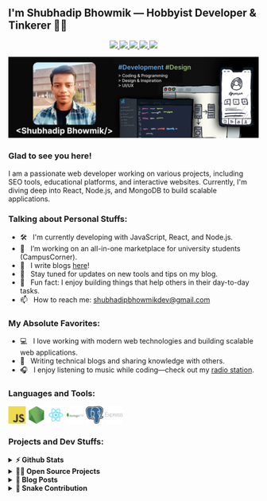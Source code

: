## I'm Shubhadip Bhowmik — Hobbyist Developer & Tinkerer 👨‍💻

<div align="center">
  <a href="https://shubhadipbhowmik.vercel.app/?ref=github-profile-readme-badge">
    <img src="https://img.shields.io/badge/-shubhadipbhowmik-3b5998?style=flat&logo=google-chrome&logoColor=white" />
  </a>
  <a href="https://linkedin.com/in/subhadipbhowmik">
    <img src="https://img.shields.io/badge/-@subhadipbhowmik-0e76a8?style=flat&logo=Linkedin&logoColor=white" />
  </a>
  <a href="https://twitter.com/myselfshubhadip">
    <img src="https://img.shields.io/twitter/follow/myselfshubhadip" />
  </a>
  <a href="https://github.com/subhadipbhowmik">
    <img src="https://img.shields.io/github/followers/subhadipbhowmik?label=Follow&style=social" />
  </a>
  <img src="https://visitor-badge.laobi.icu/badge?page_id=subhadipbhowmik.visitor-badge&color=0088cc" />
</div>

![snake](./assets/shubhadip-bhowmik-banner.jpg)

### Glad to see you here!

I am a passionate web developer working on various projects, including SEO tools, educational platforms, and interactive websites. Currently, I'm diving deep into React, Node.js, and MongoDB to build scalable applications.

### Talking about Personal Stuffs:

- 🛠 &nbsp; I'm currently developing with JavaScript, React, and Node.js.
- 🚀 &nbsp; I’m working on an all-in-one marketplace for university students (CampusCorner).
- 💬 &nbsp; I write blogs [here](https://shubhadipbhowmik.vercel.app/blog/?ref=github-profile-readme)!
- 📰 &nbsp; Stay tuned for updates on new tools and tips on my blog.
- 👾 &nbsp; Fun fact: I enjoy building things that help others in their day-to-day tasks.
- 📫 &nbsp; How to reach me: shubhadipbhowmikdev@gmail.com

### My Absolute Favorites:

- 💻 &nbsp; I love working with modern web technologies and building scalable web applications.
- 📰 &nbsp; Writing technical blogs and sharing knowledge with others.
- 🎧 &nbsp; I enjoy listening to music while coding—check out my [radio station](https://freecodecampradio.com).

### Languages and Tools:

<code><img height="35" src="https://raw.githubusercontent.com/github/explore/80688e429a7d4ef2fca1e82350fe8e3517d3494d/topics/javascript/javascript.png" alt="javascript"></code>
<code><img height="35" src="https://raw.githubusercontent.com/github/explore/80688e429a7d4ef2fca1e82350fe8e3517d3494d/topics/nodejs/nodejs.png" alt="nodejs"></code>
<code><img height="35" src="https://raw.githubusercontent.com/github/explore/80688e429a7d4ef2fca1e82350fe8e3517d3494d/topics/react/react.png" alt="react"></code>
<code><img height="35" src="https://raw.githubusercontent.com/github/explore/80688e429a7d4ef2fca1e82350fe8e3517d3494d/topics/mongodb/mongodb.png" alt="mongodb"></code>
<code><img height="35" src="https://raw.githubusercontent.com/github/explore/80688e429a7d4ef2fca1e82350fe8e3517d3494d/topics/postgresql/postgresql.png" alt="postgresql"></code>
<code><img height="35" src="https://raw.githubusercontent.com/github/explore/80688e429a7d4ef2fca1e82350fe8e3517d3494d/topics/express/express.png" alt="express"></code>

### Projects and Dev Stuffs:

<details>	
  <summary><b>⚡ Github Stats</b></summary>

  <img height="170em" src="https://grs-akash.vercel.app/api?username=subhadipbhowmik&show_icons=false&hide_border=true&count_private=true&show_icons=true&theme=radical&rank_icon=percentile" />
  <img height="170em" src="https://grs-akash.vercel.app/api/top-langs/?username=subhadipbhowmik&hide=html,Jupyter%20Notebook&show_icons=true&hide_border=true&layout=compact&langs_count=8&theme=radical" />
</details>

<details>
  <summary><b>🧑‍🚀 Open Source Projects</b></summary>

  <br />

| 💻 Projects                                                                             | 🌟 Stars                                                                                                                           | 🍴 Forks                                                                                                                           | 🐛 Issues                                                                                                          | 🔔 Pull Requests                                                                                                             | 👨‍💻 Language                                                                                                                 |
| --------------------------------------------------------------------------------------- | ---------------------------------------------------------------------------------------------------------------------------------- | ---------------------------------------------------------------------------------------------------------------------------------- | ------------------------------------------------------------------------------------------------------------------ | ---------------------------------------------------------------------------------------------------------------------------- | --------------------------------------------------------------------------------------------------------------------------- |
| [🔧 OptiSEO](https://github.com/subhadipbhowmik/optiseo)                                | ![Stars](https://img.shields.io/github/stars/subhadipbhowmik/optiseo?style=flat-square&labelColor=343b41)                          | ![Forks](https://img.shields.io/github/forks/subhadipbhowmik/optiseo?style=flat-square&labelColor=343b41)                          | ![Issues](https://img.shields.io/github/issues/subhadipbhowmik/optiseo?style=flat-square)                          | ![Pull Requests](https://img.shields.io/github/issues-pr/subhadipbhowmik/optiseo?style=flat-square)                          | ![Language](https://img.shields.io/github/languages/top/subhadipbhowmik/optiseo?style=flat-square)                          |
| [📍 Campus Corner](https://github.com/subhadipbhowmik/campus-corner)                    | ![Stars](https://img.shields.io/github/stars/subhadipbhowmik/campus-corner?style=flat-square&labelColor=343b41)                    | ![Forks](https://img.shields.io/github/forks/subhadipbhowmik/campus-corner?style=flat-square&labelColor=343b41)                    | ![Issues](https://img.shields.io/github/issues/subhadipbhowmik/campus-corner?style=flat-square)                    | ![Pull Requests](https://img.shields.io/github/issues-pr/subhadipbhowmik/campus-corner?style=flat-square)                    | ![Language](https://img.shields.io/github/languages/top/subhadipbhowmik/campus-corner?style=flat-square)                    |
| [🧬 BioBranch](https://github.com/subhadipbhowmik/bio-branch)                           | ![Stars](https://img.shields.io/github/stars/subhadipbhowmik/bio-branch?style=flat-square&labelColor=343b41)                       | ![Forks](https://img.shields.io/github/forks/subhadipbhowmik/bio-branch?style=flat-square&labelColor=343b41)                       | ![Issues](https://img.shields.io/github/issues/subhadipbhowmik/bio-branch?style=flat-square)                       | ![Pull Requests](https://img.shields.io/github/issues-pr/subhadipbhowmik/bio-branch?style=flat-square)                       | ![Language](https://img.shields.io/github/languages/top/subhadipbhowmik/bio-branch?style=flat-square)                       |
| [💻 30 Days of C++](https://github.com/subhadipbhowmik/30-Days-Of-CPP)                  | ![Stars](https://img.shields.io/github/stars/subhadipbhowmik/30-Days-Of-CPP?style=flat-square&labelColor=343b41)                   | ![Forks](https://img.shields.io/github/forks/subhadipbhowmik/30-Days-Of-CPP?style=flat-square&labelColor=343b41)                   | ![Issues](https://img.shields.io/github/issues/subhadipbhowmik/30-Days-Of-CPP?style=flat-square)                   | ![Pull Requests](https://img.shields.io/github/issues-pr/subhadipbhowmik/30-Days-Of-CPP?style=flat-square)                   | ![Language](https://img.shields.io/github/languages/top/subhadipbhowmik/30-Days-Of-CPP?style=flat-square)                   |
| [📑 Contento](https://github.com/subhadipbhowmik/contento)                              | ![Stars](https://img.shields.io/github/stars/subhadipbhowmik/contento?style=flat-square&labelColor=343b41)                         | ![Forks](https://img.shields.io/github/forks/subhadipbhowmik/contento?style=flat-square&labelColor=343b41)                         | ![Issues](https://img.shields.io/github/issues/subhadipbhowmik/contento?style=flat-square)                         | ![Pull Requests](https://img.shields.io/github/issues-pr/subhadipbhowmik/contento?style=flat-square)                         | ![Language](https://img.shields.io/github/languages/top/subhadipbhowmik/contento?style=flat-square)                         |
| [🎓 CU Calculator](https://github.com/subhadipbhowmik/chandigarh-university-calculator) | ![Stars](https://img.shields.io/github/stars/subhadipbhowmik/chandigarh-university-calculator?style=flat-square&labelColor=343b41) | ![Forks](https://img.shields.io/github/forks/subhadipbhowmik/chandigarh-university-calculator?style=flat-square&labelColor=343b41) | ![Issues](https://img.shields.io/github/issues/subhadipbhowmik/chandigarh-university-calculator?style=flat-square) | ![Pull Requests](https://img.shields.io/github/issues-pr/subhadipbhowmik/chandigarh-university-calculator?style=flat-square) | ![Language](https://img.shields.io/github/languages/top/subhadipbhowmik/chandigarh-university-calculator?style=flat-square) |

</details>

<details>
  <summary><b>📝 Blog Posts</b></summary>

  <!-- BLOG-POST-LIST:START -->
- [Top Best Online Radio Stations for Programmers](https://shubhadipbhowmik.vercel.app/blog/top-best-online-radio-station-for-programmers/)
 - [5 Strategies to Learn Better and Faster as a Software Engineer](https://shubhadipbhowmik.vercel.app/blog/5-strategies-to-learn-better-and-faster-as-a-software-engineer/)
 - [How to Integrate Cal.com in Next.js: A Complete Guide](https://shubhadipbhowmik.vercel.app/blog/how-to-integrate-cal-com-in-nextjs-complete-guide/)
 - [20 Tricky Truthy and Falsy Values in JavaScript with Solutions](https://shubhadipbhowmik.vercel.app/blog/20-tricky-javascript-truthy-and-falsy-values-with-solutions-for-beginners-and-advanced-developers/)
 - [21 Lessons I Learned at 21: Reflections on Growth and Self-Discovery](https://shubhadipbhowmik.vercel.app/blog/21-lessons-at-21-self-discovery-shubhadip-bhowmik/)
 - [PhonePe Payment Gateway Integration using React, Node, Express](https://shubhadipbhowmik.vercel.app/blog/phonepe-payment-gateway-integration-using-node-js-and-express-js/)
 - [My Experience at the Dussehra Mela in Chandigarh](https://shubhadipbhowmik.vercel.app/blog/my-dusshera-experience-in-chandigarh/)
 - [A Thoughtful and Heartfelt Letter to God Filled with Gratitude](https://shubhadipbhowmik.vercel.app/blog/letter-to-god/)

- [Top Best Online Radio Stations for Programmers](https://shubhadipbhowmik.vercel.app/blog/top-best-online-radio-station-for-programmers/)
 - [5 Strategies to Learn Better and Faster as a Software Engineer](https://shubhadipbhowmik.vercel.app/blog/5-strategies-to-learn-better-and-faster-as-a-software-engineer/)
 - [How to Integrate Cal.com in Next.js: A Complete Guide](https://shubhadipbhowmik.vercel.app/blog/how-to-integrate-cal-com-in-nextjs-complete-guide/)
 - [20 Tricky Truthy and Falsy Values in JavaScript with Solutions](https://shubhadipbhowmik.vercel.app/blog/20-tricky-javascript-truthy-and-falsy-values-with-solutions-for-beginners-and-advanced-developers/)
 - [21 Lessons I Learned at 21: Reflections on Growth and Self-Discovery](https://shubhadipbhowmik.vercel.app/blog/21-lessons-at-21-self-discovery-shubhadip-bhowmik/)
 - [PhonePe Payment Gateway Integration using React, Node, Express](https://shubhadipbhowmik.vercel.app/blog/phonepe-payment-gateway-integration-using-node-js-and-express-js/)
 - [My Experience at the Dussehra Mela in Chandigarh](https://shubhadipbhowmik.vercel.app/blog/my-dusshera-experience-in-chandigarh/)
 - [A Thoughtful and Heartfelt Letter to God Filled with Gratitude](https://shubhadipbhowmik.vercel.app/blog/letter-to-god/)

- [Top Best Online Radio Stations for Programmers](https://shubhadipbhowmik.vercel.app/blog/top-best-online-radio-station-for-programmers/)
 - [5 Strategies to Learn Better and Faster as a Software Engineer](https://shubhadipbhowmik.vercel.app/blog/5-strategies-to-learn-better-and-faster-as-a-software-engineer/)
 - [How to Integrate Cal.com in Next.js: A Complete Guide](https://shubhadipbhowmik.vercel.app/blog/how-to-integrate-cal-com-in-nextjs-complete-guide/)
 - [20 Tricky Truthy and Falsy Values in JavaScript with Solutions](https://shubhadipbhowmik.vercel.app/blog/20-tricky-javascript-truthy-and-falsy-values-with-solutions-for-beginners-and-advanced-developers/)
 - [21 Lessons I Learned at 21: Reflections on Growth and Self-Discovery](https://shubhadipbhowmik.vercel.app/blog/21-lessons-at-21-self-discovery-shubhadip-bhowmik/)
 - [PhonePe Payment Gateway Integration using React, Node, Express](https://shubhadipbhowmik.vercel.app/blog/phonepe-payment-gateway-integration-using-node-js-and-express-js/)
 - [My Experience at the Dussehra Mela in Chandigarh](https://shubhadipbhowmik.vercel.app/blog/my-dusshera-experience-in-chandigarh/)
 - [A Thoughtful and Heartfelt Letter to God Filled with Gratitude](https://shubhadipbhowmik.vercel.app/blog/letter-to-god/)

- [Top Best Online Radio Stations for Programmers](https://shubhadipbhowmik.vercel.app/blog/top-best-online-radio-station-for-programmers/)
 - [5 Strategies to Learn Better and Faster as a Software Engineer](https://shubhadipbhowmik.vercel.app/blog/5-strategies-to-learn-better-and-faster-as-a-software-engineer/)
 - [How to Integrate Cal.com in Next.js: A Complete Guide](https://shubhadipbhowmik.vercel.app/blog/how-to-integrate-cal-com-in-nextjs-complete-guide/)
 - [20 Tricky Truthy and Falsy Values in JavaScript with Solutions](https://shubhadipbhowmik.vercel.app/blog/20-tricky-javascript-truthy-and-falsy-values-with-solutions-for-beginners-and-advanced-developers/)
 - [21 Lessons I Learned at 21: Reflections on Growth and Self-Discovery](https://shubhadipbhowmik.vercel.app/blog/21-lessons-at-21-self-discovery-shubhadip-bhowmik/)
 - [PhonePe Payment Gateway Integration using React, Node, Express](https://shubhadipbhowmik.vercel.app/blog/phonepe-payment-gateway-integration-using-node-js-and-express-js/)
 - [My Experience at the Dussehra Mela in Chandigarh](https://shubhadipbhowmik.vercel.app/blog/my-dusshera-experience-in-chandigarh/)
 - [A Thoughtful and Heartfelt Letter to God Filled with Gratitude](https://shubhadipbhowmik.vercel.app/blog/letter-to-god/)

- [Top Best Online Radio Stations for Programmers](https://shubhadipbhowmik.vercel.app/blog/top-best-online-radio-station-for-programmers/)
 - [5 Strategies to Learn Better and Faster as a Software Engineer](https://shubhadipbhowmik.vercel.app/blog/5-strategies-to-learn-better-and-faster-as-a-software-engineer/)
 - [How to Integrate Cal.com in Next.js: A Complete Guide](https://shubhadipbhowmik.vercel.app/blog/how-to-integrate-cal-com-in-nextjs-complete-guide/)
 - [20 Tricky Truthy and Falsy Values in JavaScript with Solutions](https://shubhadipbhowmik.vercel.app/blog/20-tricky-javascript-truthy-and-falsy-values-with-solutions-for-beginners-and-advanced-developers/)
 - [21 Lessons I Learned at 21: Reflections on Growth and Self-Discovery](https://shubhadipbhowmik.vercel.app/blog/21-lessons-at-21-self-discovery-shubhadip-bhowmik/)
 - [PhonePe Payment Gateway Integration using React, Node, Express](https://shubhadipbhowmik.vercel.app/blog/phonepe-payment-gateway-integration-using-node-js-and-express-js/)
 - [My Experience at the Dussehra Mela in Chandigarh](https://shubhadipbhowmik.vercel.app/blog/my-dusshera-experience-in-chandigarh/)
 - [A Thoughtful and Heartfelt Letter to God Filled with Gratitude](https://shubhadipbhowmik.vercel.app/blog/letter-to-god/)

- [Top Best Online Radio Stations for Programmers](https://shubhadipbhowmik.vercel.app/blog/top-best-online-radio-station-for-programmers/)
 - [5 Strategies to Learn Better and Faster as a Software Engineer](https://shubhadipbhowmik.vercel.app/blog/5-strategies-to-learn-better-and-faster-as-a-software-engineer/)
 - [How to Integrate Cal.com in Next.js: A Complete Guide](https://shubhadipbhowmik.vercel.app/blog/how-to-integrate-cal-com-in-nextjs-complete-guide/)
 - [20 Tricky Truthy and Falsy Values in JavaScript with Solutions](https://shubhadipbhowmik.vercel.app/blog/20-tricky-javascript-truthy-and-falsy-values-with-solutions-for-beginners-and-advanced-developers/)
 - [21 Lessons I Learned at 21: Reflections on Growth and Self-Discovery](https://shubhadipbhowmik.vercel.app/blog/21-lessons-at-21-self-discovery-shubhadip-bhowmik/)
 - [PhonePe Payment Gateway Integration using React, Node, Express](https://shubhadipbhowmik.vercel.app/blog/phonepe-payment-gateway-integration-using-node-js-and-express-js/)
 - [My Experience at the Dussehra Mela in Chandigarh](https://shubhadipbhowmik.vercel.app/blog/my-dusshera-experience-in-chandigarh/)
 - [A Thoughtful and Heartfelt Letter to God Filled with Gratitude](https://shubhadipbhowmik.vercel.app/blog/letter-to-god/)

- [Top Best Online Radio Stations for Programmers](https://shubhadipbhowmik.vercel.app/blog/top-best-online-radio-station-for-programmers/)
 - [5 Strategies to Learn Better and Faster as a Software Engineer](https://shubhadipbhowmik.vercel.app/blog/5-strategies-to-learn-better-and-faster-as-a-software-engineer/)
 - [How to Integrate Cal.com in Next.js: A Complete Guide](https://shubhadipbhowmik.vercel.app/blog/how-to-integrate-cal-com-in-nextjs-complete-guide/)
 - [20 Tricky Truthy and Falsy Values in JavaScript with Solutions](https://shubhadipbhowmik.vercel.app/blog/20-tricky-javascript-truthy-and-falsy-values-with-solutions-for-beginners-and-advanced-developers/)
 - [21 Lessons I Learned at 21: Reflections on Growth and Self-Discovery](https://shubhadipbhowmik.vercel.app/blog/21-lessons-at-21-self-discovery-shubhadip-bhowmik/)
 - [PhonePe Payment Gateway Integration using React, Node, Express](https://shubhadipbhowmik.vercel.app/blog/phonepe-payment-gateway-integration-using-node-js-and-express-js/)
 - [My Experience at the Dussehra Mela in Chandigarh](https://shubhadipbhowmik.vercel.app/blog/my-dusshera-experience-in-chandigarh/)
 - [A Thoughtful and Heartfelt Letter to God Filled with Gratitude](https://shubhadipbhowmik.vercel.app/blog/letter-to-god/)

- [Top Best Online Radio Stations for Programmers](https://shubhadipbhowmik.vercel.app/blog/top-best-online-radio-station-for-programmers/)
 - [5 Strategies to Learn Better and Faster as a Software Engineer](https://shubhadipbhowmik.vercel.app/blog/5-strategies-to-learn-better-and-faster-as-a-software-engineer/)
 - [How to Integrate Cal.com in Next.js: A Complete Guide](https://shubhadipbhowmik.vercel.app/blog/how-to-integrate-cal-com-in-nextjs-complete-guide/)
 - [20 Tricky Truthy and Falsy Values in JavaScript with Solutions](https://shubhadipbhowmik.vercel.app/blog/20-tricky-javascript-truthy-and-falsy-values-with-solutions-for-beginners-and-advanced-developers/)
 - [21 Lessons I Learned at 21: Reflections on Growth and Self-Discovery](https://shubhadipbhowmik.vercel.app/blog/21-lessons-at-21-self-discovery-shubhadip-bhowmik/)
 - [PhonePe Payment Gateway Integration using React, Node, Express](https://shubhadipbhowmik.vercel.app/blog/phonepe-payment-gateway-integration-using-node-js-and-express-js/)
 - [My Experience at the Dussehra Mela in Chandigarh](https://shubhadipbhowmik.vercel.app/blog/my-dusshera-experience-in-chandigarh/)
 - [A Thoughtful and Heartfelt Letter to God Filled with Gratitude](https://shubhadipbhowmik.vercel.app/blog/letter-to-god/)

- [Top Best Online Radio Stations for Programmers](https://shubhadipbhowmik.vercel.app/blog/top-best-online-radio-station-for-programmers/)
 - [5 Strategies to Learn Better and Faster as a Software Engineer](https://shubhadipbhowmik.vercel.app/blog/5-strategies-to-learn-better-and-faster-as-a-software-engineer/)
 - [How to Integrate Cal.com in Next.js: A Complete Guide](https://shubhadipbhowmik.vercel.app/blog/how-to-integrate-cal-com-in-nextjs-complete-guide/)
 - [20 Tricky Truthy and Falsy Values in JavaScript with Solutions](https://shubhadipbhowmik.vercel.app/blog/20-tricky-javascript-truthy-and-falsy-values-with-solutions-for-beginners-and-advanced-developers/)
 - [21 Lessons I Learned at 21: Reflections on Growth and Self-Discovery](https://shubhadipbhowmik.vercel.app/blog/21-lessons-at-21-self-discovery-shubhadip-bhowmik/)
 - [PhonePe Payment Gateway Integration using React, Node, Express](https://shubhadipbhowmik.vercel.app/blog/phonepe-payment-gateway-integration-using-node-js-and-express-js/)
 - [My Experience at the Dussehra Mela in Chandigarh](https://shubhadipbhowmik.vercel.app/blog/my-dusshera-experience-in-chandigarh/)
 - [A Thoughtful and Heartfelt Letter to God Filled with Gratitude](https://shubhadipbhowmik.vercel.app/blog/letter-to-god/)

- [Top Best Online Radio Stations for Programmers](https://shubhadipbhowmik.vercel.app/blog/top-best-online-radio-station-for-programmers/)
 - [5 Strategies to Learn Better and Faster as a Software Engineer](https://shubhadipbhowmik.vercel.app/blog/5-strategies-to-learn-better-and-faster-as-a-software-engineer/)
 - [How to Integrate Cal.com in Next.js: A Complete Guide](https://shubhadipbhowmik.vercel.app/blog/how-to-integrate-cal-com-in-nextjs-complete-guide/)
 - [20 Tricky Truthy and Falsy Values in JavaScript with Solutions](https://shubhadipbhowmik.vercel.app/blog/20-tricky-javascript-truthy-and-falsy-values-with-solutions-for-beginners-and-advanced-developers/)
 - [21 Lessons I Learned at 21: Reflections on Growth and Self-Discovery](https://shubhadipbhowmik.vercel.app/blog/21-lessons-at-21-self-discovery-shubhadip-bhowmik/)
 - [PhonePe Payment Gateway Integration using React, Node, Express](https://shubhadipbhowmik.vercel.app/blog/phonepe-payment-gateway-integration-using-node-js-and-express-js/)
 - [My Experience at the Dussehra Mela in Chandigarh](https://shubhadipbhowmik.vercel.app/blog/my-dusshera-experience-in-chandigarh/)
 - [A Thoughtful and Heartfelt Letter to God Filled with Gratitude](https://shubhadipbhowmik.vercel.app/blog/letter-to-god/)

- [Top Best Online Radio Stations for Programmers](https://shubhadipbhowmik.vercel.app/blog/top-best-online-radio-station-for-programmers/)
 - [5 Strategies to Learn Better and Faster as a Software Engineer](https://shubhadipbhowmik.vercel.app/blog/5-strategies-to-learn-better-and-faster-as-a-software-engineer/)
 - [20 Tricky Truthy and Falsy Values in JavaScript with Solutions](https://shubhadipbhowmik.vercel.app/blog/20-tricky-javascript-truthy-and-falsy-values-with-solutions-for-beginners-and-advanced-developers/)
 - [21 Lessons I Learned at 21: Reflections on Growth and Self-Discovery](https://shubhadipbhowmik.vercel.app/blog/21-lessons-at-21-self-discovery-shubhadip-bhowmik/)
 - [PhonePe Payment Gateway Integration using React, Node, Express](https://shubhadipbhowmik.vercel.app/blog/phonepe-payment-gateway-integration-using-node-js-and-express-js/)
 - [My Experience at the Dussehra Mela in Chandigarh](https://shubhadipbhowmik.vercel.app/blog/my-dusshera-experience-in-chandigarh/)
 - [A Thoughtful and Heartfelt Letter to God Filled with Gratitude](https://shubhadipbhowmik.vercel.app/blog/letter-to-god/)
 - [Read More](https://shubhadipbhowmik.vercel.app/blog/how-to-integrate-cal-com-in-nextjs-complete-guide/)

- [Top Best Online Radio Stations for Programmers](https://shubhadipbhowmik.vercel.app/blog/top-best-online-radio-station-for-programmers/)
 - [5 Strategies to Learn Better and Faster as a Software Engineer](https://shubhadipbhowmik.vercel.app/blog/5-strategies-to-learn-better-and-faster-as-a-software-engineer/)
 - [How to Integrate Cal.com in Next.js: A Complete Guide](https://shubhadipbhowmik.vercel.app/blog/how-to-integrate-cal-com-in-nextjs-complete-guide/)
 - [20 Tricky Truthy and Falsy Values in JavaScript with Solutions](https://shubhadipbhowmik.vercel.app/blog/20-tricky-javascript-truthy-and-falsy-values-with-solutions-for-beginners-and-advanced-developers/)
 - [21 Lessons I Learned at 21: Reflections on Growth and Self-Discovery](https://shubhadipbhowmik.vercel.app/blog/21-lessons-at-21-self-discovery-shubhadip-bhowmik/)
 - [PhonePe Payment Gateway Integration using React, Node, Express](https://shubhadipbhowmik.vercel.app/blog/phonepe-payment-gateway-integration-using-node-js-and-express-js/)
 - [My Experience at the Dussehra Mela in Chandigarh](https://shubhadipbhowmik.vercel.app/blog/my-dusshera-experience-in-chandigarh/)
 - [A Thoughtful and Heartfelt Letter to God Filled with Gratitude](https://shubhadipbhowmik.vercel.app/blog/letter-to-god/)

- [Top Best Online Radio Stations for Programmers](https://shubhadipbhowmik.vercel.app/blog/top-best-online-radio-station-for-programmers/)
 - [5 Strategies to Learn Better and Faster as a Software Engineer](https://shubhadipbhowmik.vercel.app/blog/5-strategies-to-learn-better-and-faster-as-a-software-engineer/)
 - [How to Integrate Cal.com in Next.js: A Complete Guide](https://shubhadipbhowmik.vercel.app/blog/how-to-integrate-cal-com-in-nextjs-complete-guide/)
 - [20 Tricky Truthy and Falsy Values in JavaScript with Solutions](https://shubhadipbhowmik.vercel.app/blog/20-tricky-javascript-truthy-and-falsy-values-with-solutions-for-beginners-and-advanced-developers/)
 - [21 Lessons I Learned at 21: Reflections on Growth and Self-Discovery](https://shubhadipbhowmik.vercel.app/blog/21-lessons-at-21-self-discovery-shubhadip-bhowmik/)
 - [PhonePe Payment Gateway Integration using React, Node, Express](https://shubhadipbhowmik.vercel.app/blog/phonepe-payment-gateway-integration-using-node-js-and-express-js/)
 - [My Experience at the Dussehra Mela in Chandigarh](https://shubhadipbhowmik.vercel.app/blog/my-dusshera-experience-in-chandigarh/)
 - [A Thoughtful and Heartfelt Letter to God Filled with Gratitude](https://shubhadipbhowmik.vercel.app/blog/letter-to-god/)

- [Top Best Online Radio Stations for Programmers](https://shubhadipbhowmik.vercel.app/blog/top-best-online-radio-station-for-programmers/)
 - [5 Strategies to Learn Better and Faster as a Software Engineer](https://shubhadipbhowmik.vercel.app/blog/5-strategies-to-learn-better-and-faster-as-a-software-engineer/)
 - [How to Integrate Cal.com in Next.js: A Complete Guide](https://shubhadipbhowmik.vercel.app/blog/how-to-integrate-cal-com-in-nextjs-complete-guide/)
 - [20 Tricky Truthy and Falsy Values in JavaScript with Solutions](https://shubhadipbhowmik.vercel.app/blog/20-tricky-javascript-truthy-and-falsy-values-with-solutions-for-beginners-and-advanced-developers/)
 - [21 Lessons I Learned at 21: Reflections on Growth and Self-Discovery](https://shubhadipbhowmik.vercel.app/blog/21-lessons-at-21-self-discovery-shubhadip-bhowmik/)
 - [PhonePe Payment Gateway Integration using React, Node, Express](https://shubhadipbhowmik.vercel.app/blog/phonepe-payment-gateway-integration-using-node-js-and-express-js/)
 - [My Experience at the Dussehra Mela in Chandigarh](https://shubhadipbhowmik.vercel.app/blog/my-dusshera-experience-in-chandigarh/)
 - [A Thoughtful and Heartfelt Letter to God Filled with Gratitude](https://shubhadipbhowmik.vercel.app/blog/letter-to-god/)

- [Top Best Online Radio Stations for Programmers](https://shubhadipbhowmik.vercel.app/blog/top-best-online-radio-station-for-programmers/)
 - [5 Strategies to Learn Better and Faster as a Software Engineer](https://shubhadipbhowmik.vercel.app/blog/5-strategies-to-learn-better-and-faster-as-a-software-engineer/)
 - [How to Integrate Cal.com in Next.js: A Complete Guide](https://shubhadipbhowmik.vercel.app/blog/how-to-integrate-cal-com-in-nextjs-complete-guide/)
 - [20 Tricky Truthy and Falsy Values in JavaScript with Solutions](https://shubhadipbhowmik.vercel.app/blog/20-tricky-javascript-truthy-and-falsy-values-with-solutions-for-beginners-and-advanced-developers/)
 - [21 Lessons I Learned at 21: Reflections on Growth and Self-Discovery](https://shubhadipbhowmik.vercel.app/blog/21-lessons-at-21-self-discovery-shubhadip-bhowmik/)
 - [PhonePe Payment Gateway Integration using React, Node, Express](https://shubhadipbhowmik.vercel.app/blog/phonepe-payment-gateway-integration-using-node-js-and-express-js/)
 - [My Experience at the Dussehra Mela in Chandigarh](https://shubhadipbhowmik.vercel.app/blog/my-dusshera-experience-in-chandigarh/)
 - [A Thoughtful and Heartfelt Letter to God Filled with Gratitude](https://shubhadipbhowmik.vercel.app/blog/letter-to-god/)

- [Top Best Online Radio Stations for Programmers](https://shubhadipbhowmik.vercel.app/blog/top-best-online-radio-station-for-programmers/)
 - [5 Strategies to Learn Better and Faster as a Software Engineer](https://shubhadipbhowmik.vercel.app/blog/5-strategies-to-learn-better-and-faster-as-a-software-engineer/)
 - [How to Integrate Cal.com in Next.js: A Complete Guide](https://shubhadipbhowmik.vercel.app/blog/how-to-integrate-cal-com-in-nextjs-complete-guide/)
 - [20 Tricky Truthy and Falsy Values in JavaScript with Solutions](https://shubhadipbhowmik.vercel.app/blog/20-tricky-javascript-truthy-and-falsy-values-with-solutions-for-beginners-and-advanced-developers/)
 - [21 Lessons I Learned at 21: Reflections on Growth and Self-Discovery](https://shubhadipbhowmik.vercel.app/blog/21-lessons-at-21-self-discovery-shubhadip-bhowmik/)
 - [PhonePe Payment Gateway Integration using React, Node, Express](https://shubhadipbhowmik.vercel.app/blog/phonepe-payment-gateway-integration-using-node-js-and-express-js/)
 - [My Experience at the Dussehra Mela in Chandigarh](https://shubhadipbhowmik.vercel.app/blog/my-dusshera-experience-in-chandigarh/)
 - [A Thoughtful and Heartfelt Letter to God Filled with Gratitude](https://shubhadipbhowmik.vercel.app/blog/letter-to-god/)

- [Top Best Online Radio Stations for Programmers](https://shubhadipbhowmik.vercel.app/blog/top-best-online-radio-station-for-programmers/)
 - [5 Strategies to Learn Better and Faster as a Software Engineer](https://shubhadipbhowmik.vercel.app/blog/5-strategies-to-learn-better-and-faster-as-a-software-engineer/)
 - [How to Integrate Cal.com in Next.js: A Complete Guide](https://shubhadipbhowmik.vercel.app/blog/how-to-integrate-cal-com-in-nextjs-complete-guide/)
 - [20 Tricky Truthy and Falsy Values in JavaScript with Solutions](https://shubhadipbhowmik.vercel.app/blog/20-tricky-javascript-truthy-and-falsy-values-with-solutions-for-beginners-and-advanced-developers/)
 - [21 Lessons I Learned at 21: Reflections on Growth and Self-Discovery](https://shubhadipbhowmik.vercel.app/blog/21-lessons-at-21-self-discovery-shubhadip-bhowmik/)
 - [PhonePe Payment Gateway Integration using React, Node, Express](https://shubhadipbhowmik.vercel.app/blog/phonepe-payment-gateway-integration-using-node-js-and-express-js/)
 - [My Experience at the Dussehra Mela in Chandigarh](https://shubhadipbhowmik.vercel.app/blog/my-dusshera-experience-in-chandigarh/)
 - [A Thoughtful and Heartfelt Letter to God Filled with Gratitude](https://shubhadipbhowmik.vercel.app/blog/letter-to-god/)

  <!-- This section will be dynamically updated with the latest blog posts -->
  <!-- BLOG-POST-LIST:END -->

</details>

<details>
  <summary><b>🐍 Snake Contribution</b></summary>
  
![snake](./assets/github-snake.svg)

</details>
